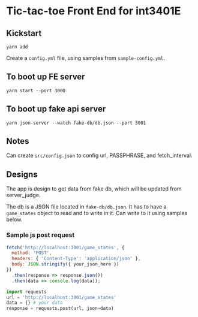 # Tic-tac-toe Front End for int3401E

## Kickstart

`yarn add`

Create a `config.yml` file, using samples from `sample-config.yml`.

## To boot up FE server

`yarn start --port 3000`

## To boot up fake api server
`yarn json-server --watch fake-db/db.json --port 3001`

## Notes
Can create `src/config.json` to config url, PASSPHRASE, and fetch_interval.

## Designs

The app is design to get data from fake db, which will be updated from server_judge.

The db is a JSON file located in `fake-db/db.json`. It has to have a `game_states` object
to read and to write in it. Can write to it using samples below.

### Sample js post request
```js
fetch('http://localhost:3001/game_states', {
  method: 'POST',
  headers: { 'Content-Type': 'application/json' },
  body: JSON.stringify({ your_json_here })
})
  .then(response => response.json())
  .then(data => console.log(data));
```

```python
import requests
url = 'http://localhost:3001/game_states'
data = {} # your data
response = requests.post(url, json=data)
```
